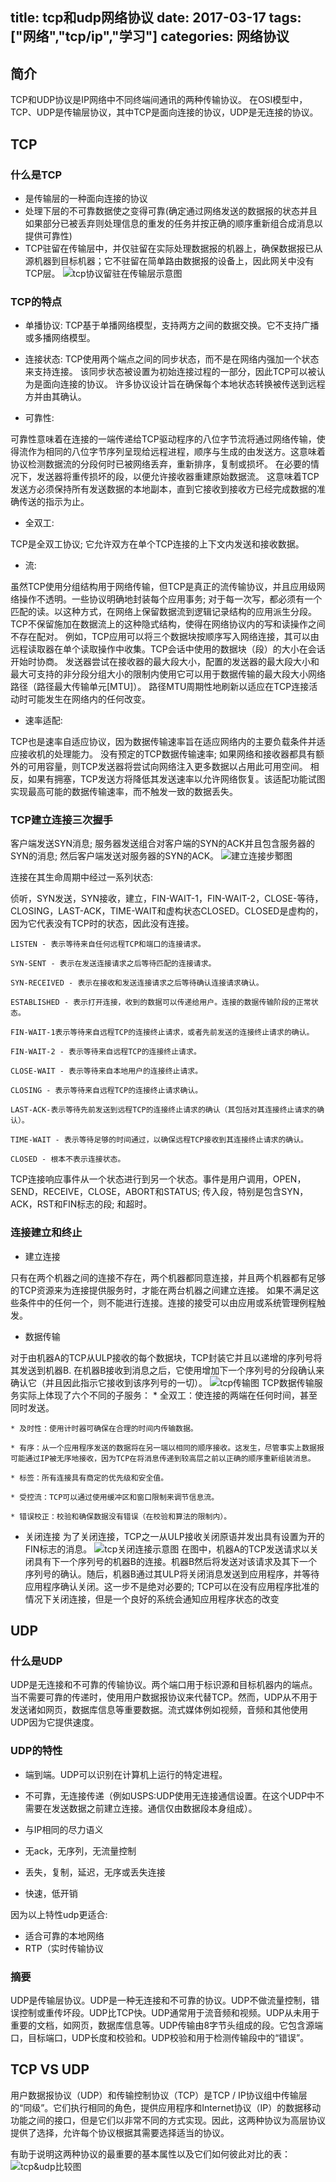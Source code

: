 title: tcp和udp网络协议
date: 2017-03-17
tags: ["网络","tcp/ip","学习"]
categories:
  网络协议
---

## 简介 ##
TCP和UDP协议是IP网络中不同终端间通讯的两种传输协议。
在OSI模型中，TCP、UDP是传输层协议，其中TCP是面向连接的协议，UDP是无连接的协议。

## TCP ##
### 什么是TCP ###
* 是传输层的一种面向连接的协议
* 处理下层的不可靠数据使之变得可靠(确定通过网络发送的数据报的状态并且如果部分已被丢弃则处理信息的重发的任务并按正确的顺序重新组合成消息以提供可靠性)
* TCP驻留在传输层中，并仅驻留在实际处理数据报的机器上，确保数据报已从源机器到目标机器；它不驻留在简单路由数据报的设备上，因此网关中没有TCP层。
![tcp协议留驻在传输层示意图](https://upload.wikimedia.org/wikibooks/en/4/40/Fig1_net_tcp.jpg)

### TCP的特点 ###
* 单播协议:
 TCP基于单播网络模型，支持两方之间的数据交换。它不支持广播或多播网络模型。

* 连接状态:
 TCP使用两个端点之间的同步状态，而不是在网络内强加一个状态来支持连接。
 该同步状态被设置为初始连接过程的一部分，因此TCP可以被认为是面向连接的协议。
 许多协议设计旨在确保每个本地状态转换被传送到远程方并由其确认。

* 可靠性:

 可靠性意味着在连接的一端传递给TCP驱动程序的八位字节流将通过网络传输，使得流作为相同的八位字节序列呈现给远程进程，顺序与生成的由发送方。这意味着协议检测数据流的分段何时已被网络丢弃，重新排序，复制或损坏。
 在必要的情况下，发送器将重传损坏的段，以便允许接收器重建原始数据流。
 这意味着TCP发送方必须保持所有发送数据的本地副本，直到它接收到接收方已经完成数据的准确传送的指示为止。

* 全双工:

 TCP是全双工协议; 它允许双方在单个TCP连接的上下文内发送和接收数据。

* 流:

 虽然TCP使用分组结构用于网络传输，但TCP是真正的流传输协议，并且应用级网络操作不透明。一些协议明确地封装每个应用事务; 
 对于每一次写，都必须有一个匹配的读。以这种方式，在网络上保留数据流到逻辑记录结构的应用派生分段。
 TCP不保留施加在数据流上的这种隐式结构，使得在网络协议内的写和读操作之间不存在配对。
 例如，TCP应用可以将三个数据块按顺序写入网络连接，其可以由远程读取器在单个读取操作中收集。TCP会话中使用的数据块（段）的大小在会话开始时协商。
 发送器尝试在接收器的最大段大小，配置的发送器的最大段大小和最大可支持的非分段分组大小的限制内使用它可以用于数据传输的最大段大小网络路径（路径最大传输单元[MTU]）。
 路径MTU周期性地刷新以适应在TCP连接活动时可能发生在网络内的任何改变。

* 速率适配:

 TCP也是速率自适应协议，因为数据传输速率旨在适应网络内的主要负载条件并适应接收机的处理能力。
 没有预定的TCP数据传输速率; 如果网络和接收器都具有额外的可用容量，则TCP发送器将尝试向网络注入更多数据以占用此可用空间。
 相反，如果有拥塞，TCP发送方将降低其发送速率以允许网络恢复。该适配功能试图实现最高可能的数据传输速率，而不触发一致的数据丢失。

### TCP建立连接三次握手 ###
客户端发送SYN消息; 服务器发送组合对客户端的SYN的ACK并且包含服务器的SYN的消息; 然后客户端发送对服务器的SYN的ACK。
![建立连接步鄹图](https://upload.wikimedia.org/wikibooks/en/4/46/New_tcp_action1.JPG)

连接在其生命周期中经过一系列状态:

  侦听，SYN发送，SYN接收，建立，FIN-WAIT-1，FIN-WAIT-2，CLOSE-等待，CLOSING，LAST-ACK，TIME-WAIT和虚构状态CLOSED。CLOSED是虚构的，因为它代表没有TCP时的状态，因此没有连接。
```
LISTEN - 表示等待来自任何远程TCP和端口的连接请求。

SYN-SENT - 表示在发送连接请求之后等待匹配的连接请求。

SYN-RECEIVED - 表示在接收和发送连接请求之后等待确认连接请求确认。

ESTABLISHED - 表示打开连接，收到的数据可以传递给用户。连接的数据传输阶段的正常状态。

FIN-WAIT-1表示等待来自远程TCP的连接终止请求，或者先前发送的连接终止请求的确认。

FIN-WAIT-2 - 表示等待来自远程TCP的连接终止请求。

CLOSE-WAIT - 表示等待来自本地用户的连接终止请求。

CLOSING - 表示等待来自远程TCP的连接终止请求确认。

LAST-ACK-表示等待先前发送到远程TCP的连接终止请求的确认（其包括对其连接终止请求的确认）。

TIME-WAIT - 表示等待足够的时间通过，以确保远程TCP接收到其连接终止请求的确认。

CLOSED - 根本不表示连接状态。
```
  TCP连接响应事件从一个状态进行到另一个状态。事件是用户调用，OPEN，SEND，RECEIVE，CLOSE，ABORT和STATUS; 传入段，特别是包含SYN，ACK，RST和FIN标志的段; 和超时。

### 连接建立和终止 ###
* 建立连接

 只有在两个机器之间的连接不存在，两个机器都同意连接，并且两个机器都有足够的TCP资源来为连接提供服务时，才能在两台机器之间建立连接。
 如果不满足这些条件中的任何一个，则不能进行连接。连接的接受可以由应用或系统管理例程触发。
* 数据传输

 对于由机器A的TCP从ULP接收的每个数据块，TCP封装它并且以递增的序列号将其发送到机器B. 在机器B接收到消息之后，它使用增加下一个序列号的分段确认来确认它（并且因此指示它接收到该序列号的一切）。
 ![tcp传输图](https://upload.wikimedia.org/wikibooks/en/d/d7/Ntwk_data_trans.JPG)
 TCP数据传输服务实际上体现了六个不同的子服务：
    * 全双工：使连接的两端在任何时间，甚至同时发送。

    * 及时性：使用计时器可确保在合理的时间内传输数据。

    * 有序：从一个应用程序发送的数据将在另一端以相同的顺序接收。这发生，尽管事实上数据报可能通过IP被无序地接收，因为TCP在将消息传递到较高层之前以正确的顺序重新组装消息。

    * 标签：所有连接具有商定的优先级和安全值。

    * 受控流：TCP可以通过使用缓冲区和窗口限制来调节信息流。

    * 错误校正：校验和确保数据没有错误（在校验和算法的限制内）。

* 关闭连接
 为了关闭连接，TCP之一从ULP接收关闭原语并发出具有设置为开的FIN标志的消息。
 ![tcp关闭连接示意图](https://upload.wikimedia.org/wikibooks/en/c/c4/Ntwk_conn_close.JPG)
 在图中，机器A的TCP发送请求以关闭具有下一个序列号的机器B的连接。机器B然后将发送对该请求及其下一个序列号的确认。随后，机器B通过其ULP将关闭消息发送到应用程序，并等待应用程序确认关闭。这一步不是绝对必要的; TCP可以在没有应用程序批准的情况下关闭连接，但是一个良好的系统会通知应用程序状态的改变

## UDP ##

### 什么是UDP ###
 UDP是无连接和不可靠的传输协议。两个端口用于标识源和目标机器内的端点。当不需要可靠的传递时，使用用户数据报协议来代替TCP。然而，UDP从不用于发送诸如网页，数据库信息等重要数据。流式媒体例如视频，音频和其他使用UDP因为它提供速度。

### UDP的特性 ###
* 端到端。UDP可以识别在计算机上运行的特定进程。

* 不可靠，无连接传递（例如USPS:UDP使用无连接通信设置。在这个UDP中不需要在发送数据之前建立连接。通信仅由数据段本身组成）。

* 与IP相同的尽力语义

* 无ack，无序列，无流量控制

* 丢失，复制，延迟，无序或丢失连接

* 快速，低开销
 
 因为以上特性udp更适合:
  * 适合可靠的本地网络
  * RTP（实时传输协议

### 摘要 ###
UDP是传输层协议。UDP是一种无连接和不可靠的协议。UDP不做流量控制，错误控制或重传坏段。UDP比TCP快。UDP通常用于流音频和视频。UDP从未用于重要的文档，如网页，数据库信息等。UDP传输由8字节头组成的段。它包含源端口，目标端口，UDP长度和校验和。UDP校验和用于检测传输段中的“错误”。



## TCP VS UDP ##
 用户数据报协议（UDP）和传输控制协议（TCP）是TCP / IP协议组中传输层的“同级”。它们执行相同的角色，提供应用程序和Internet协议（IP）的数据移动功能之间的接口，但是它们以非常不同的方式实现。因此，这两种协议为高层协议提供了选择，允许每个协议根据其需要选择适当的协议。

 有助于说明这两种协议的最重要的基本属性以及它们如何彼此对比的表：
 ![tcp&udp比较图](https://upload.wikimedia.org/wikibooks/en/5/55/Tcp%26udp.jpg)
